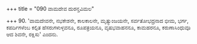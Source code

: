 +++
title = "090 ವಾಮದೇವ ದುರನ್ತವಿಮಲ"

+++
90. 'ವಾಮದೇವನೇ, ನಭಕೇಶನೇ, ಕಾಲಕಾಲನೇ, ಮೃತ್ಯುಂಜಯನೇ, ಸರ್ವತೋಭದ್ರನಾದ ಭೀಮ, ಭರ್ಗ, ಕಪರ್ದಿಗಳೆಂಬ ಕಲ್ಪಿತ ಹೆಸರುಗಳುಳ್ಳವನೂ, ರೂಪತ್ರಯನೂ, ವೃಷಭವಾಹನನೂ, ಕಾಮಹರನೂ, ಕರುಣಾಸಿಂಧುವೂ ಆದ ಶಿವನೇ, ರಕ್ಷಿಸು' ಎಂದನು.